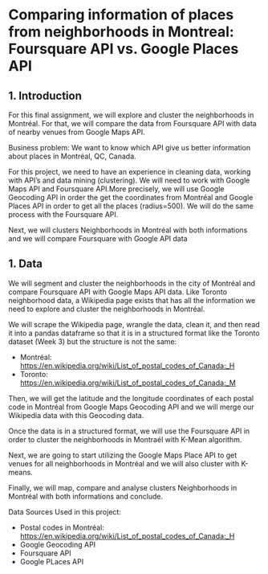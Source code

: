 # Comparing information of places from neighborhoods in Montreal: Foursquare API vs. Google Places API


## 1. Introduction

For this final assignment, we will explore and cluster the neighborhoods in Montréal. For that, we will compare the data from Foursquare API with data of nearby venues from Google Maps API.

Business problem: We want to know which API give us better information about places in Montréal, QC, Canada.

For this project, we need to have an experience in cleaning data, working with API’s and data mining (clustering). 
We will need to work with Google Maps API and Foursquare API.More precisely, we will use Google Geocoding API in order the get the coordinates from Montréal and Google Places API in order to get all the places (radius=500). We will do the same process with the Foursquare API. 

Next, we will clusters Neighborhoods in Montréal with both informations and we will compare Foursquare with Google API data



## 1. Data

We will segment and cluster the neighborhoods in the city of Montréal and compare Foursquare API with Google Maps API data. Like Toronto neighborhood data, a Wikipedia page exists that has all the information we need to explore and cluster the neighborhoods in Montréal.

We will scrape the Wikipedia page, wrangle the data, clean it, and then read it into a pandas dataframe so that it is in a structured format like the Toronto dataset (Week 3) but the structure is not the same:

- Montréal: https://en.wikipedia.org/wiki/List_of_postal_codes_of_Canada:_H
- Toronto: https://en.wikipedia.org/wiki/List_of_postal_codes_of_Canada:_M

Then, we will get the latitude and the longitude coordinates of each postal code in Montréal from Google Maps Geocoding API and we will merge our Wikipedia data with this Geocoding data.

Once the data is in a structured format, we will use the Foursquare API in order to cluster the neighborhoods in Montraél with K-Mean algorithm.

Next, we are going to start utilizing the Google Maps Place API to get venues for all neighborhoods in Montréal and we will also cluster with K-means.

Finally, we will map, compare and analyse clusters Neighborhoods in Montréal with both informations and conclude.

Data Sources Used in this project:
- Postal codes in Montréal: https://en.wikipedia.org/wiki/List_of_postal_codes_of_Canada:_H
- Google Geocoding API
- Foursquare API
- Google PLaces API
